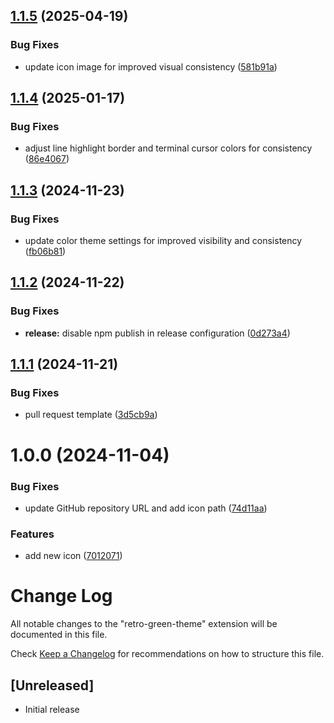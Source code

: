 ## [1.1.5](https://github.com/Lelin07/retro-green-theme/compare/v1.1.4...v1.1.5) (2025-04-19)


### Bug Fixes

* update icon image for improved visual consistency ([581b91a](https://github.com/Lelin07/retro-green-theme/commit/581b91adc0da5c84fc1c2836bb2a319ada8dd848))

## [1.1.4](https://github.com/Lelin07/retro-green-theme/compare/v1.1.3...v1.1.4) (2025-01-17)


### Bug Fixes

* adjust line highlight border and terminal cursor colors for consistency ([86e4067](https://github.com/Lelin07/retro-green-theme/commit/86e40673230ea185d93231aa4f77ee9f6d4e3dd3))

## [1.1.3](https://github.com/Lelin07/retro-green-theme/compare/v1.1.2...v1.1.3) (2024-11-23)


### Bug Fixes

* update color theme settings for improved visibility and consistency ([fb06b81](https://github.com/Lelin07/retro-green-theme/commit/fb06b81bc1137816f986ffa4e0986c1c85b2042f))

## [1.1.2](https://github.com/Lelin07/retro-green-theme/compare/v1.1.1...v1.1.2) (2024-11-22)


### Bug Fixes

* **release:** disable npm publish in release configuration ([0d273a4](https://github.com/Lelin07/retro-green-theme/commit/0d273a43d40a337651f93439a0a714e1ffcff4f6))

## [1.1.1](https://github.com/Lelin07/retro-green-theme/compare/v1.1.0...v1.1.1) (2024-11-21)


### Bug Fixes

* pull request template ([3d5cb9a](https://github.com/Lelin07/retro-green-theme/commit/3d5cb9aee83ed3352d2e2c0359ac80c7dfeceab6))

# 1.0.0 (2024-11-04)


### Bug Fixes

* update GitHub repository URL and add icon path ([74d11aa](https://github.com/Lelin07/retro-green-theme/commit/74d11aab758592d11fec831796c3364164f275c3))


### Features

* add new icon ([7012071](https://github.com/Lelin07/retro-green-theme/commit/70120711b03156274d01a591a03a52b4b5afd736))

# Change Log

All notable changes to the "retro-green-theme" extension will be documented in this file.

Check [Keep a Changelog](http://keepachangelog.com/) for recommendations on how to structure this file.

## [Unreleased]

- Initial release
